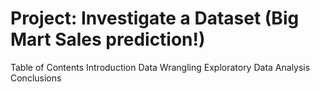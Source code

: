 
# Project: Investigate a Dataset (Big Mart Sales prediction!)
Table of Contents
Introduction
Data Wrangling
Exploratory Data Analysis
Conclusions
